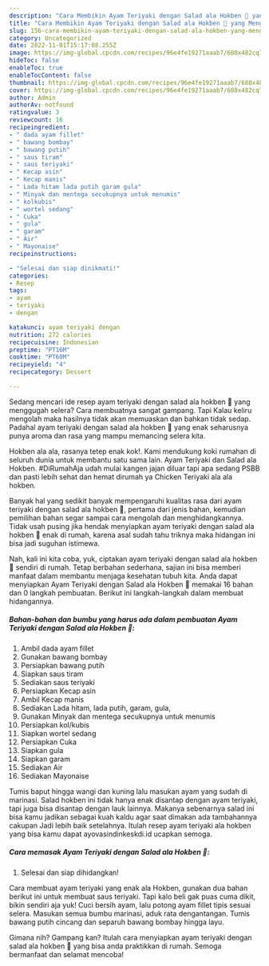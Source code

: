 ```yaml
---
description: "Cara Membikin Ayam Teriyaki dengan Salad ala Hokben 🤭 yang Menggugah Selera"
title: "Cara Membikin Ayam Teriyaki dengan Salad ala Hokben 🤭 yang Menggugah Selera"
slug: 156-cara-membikin-ayam-teriyaki-dengan-salad-ala-hokben-yang-menggugah-selera
category: Uncategorized
date: 2022-11-01T15:17:08.255Z
image: https://img-global.cpcdn.com/recipes/96e4fe19271aaab7/680x482cq70/ayam-teriyaki-dengan-salad-ala-hokben-foto-resep-utama.jpg
hideToc: false
enableToc: true
enableTocContent: false
thumbnail: https://img-global.cpcdn.com/recipes/96e4fe19271aaab7/680x482cq70/ayam-teriyaki-dengan-salad-ala-hokben-foto-resep-utama.jpg
cover: https://img-global.cpcdn.com/recipes/96e4fe19271aaab7/680x482cq70/ayam-teriyaki-dengan-salad-ala-hokben-foto-resep-utama.jpg
author: Admin
authorAv: notfound
ratingvalue: 3
reviewcount: 16
recipeingredient:
- " dada ayam fillet"
- " bawang bombay"
- " bawang putih"
- " saus tiram"
- " saus teriyaki"
- " Kecap asin"
- " Kecap manis"
- " Lada hitam lada putih garam gula"
- " Minyak dan mentega secukupnya untuk menumis"
- " kolkubis"
- " wortel sedang"
- " Cuka"
- " gula"
- " garam"
- " Air"
- " Mayonaise"
recipeinstructions:

- "Selesai dan siap dinikmati!"
categories:
- Resep
tags:
- ayam
- teriyaki
- dengan

katakunci: ayam teriyaki dengan 
nutrition: 272 calories
recipecuisine: Indonesian
preptime: "PT16M"
cooktime: "PT60M"
recipeyield: "4"
recipecategory: Dessert

---
```



Sedang mencari ide resep ayam teriyaki dengan salad ala hokben 🤭 yang menggugah selera? Cara membuatnya sangat gampang. Tapi Kalau keliru mengolah maka hasilnya tidak akan memuaskan dan bahkan tidak sedap. Padahal ayam teriyaki dengan salad ala hokben 🤭 yang enak seharusnya punya aroma dan rasa yang mampu memancing selera kita.


Hokben ala ala, rasanya tetep enak kok!. Kami mendukung koki rumahan di seluruh dunia untuk membantu satu sama lain. Ayam Teriyaki dan Salad ala Hokben. #DiRumahAja udah mulai kangen jajan diluar tapi apa sedang PSBB dan pasti lebih sehat dan hemat dirumah ya Chicken Teriyaki ala ala hokben.

Banyak hal yang sedikit banyak mempengaruhi kualitas rasa dari ayam teriyaki dengan salad ala hokben 🤭, pertama dari jenis bahan, kemudian pemilihan bahan segar sampai cara mengolah dan menghidangkannya. Tidak usah pusing jika hendak menyiapkan ayam teriyaki dengan salad ala hokben 🤭 enak di rumah, karena asal sudah tahu triknya maka hidangan ini bisa jadi suguhan istimewa.


Nah, kali ini kita coba, yuk, ciptakan ayam teriyaki dengan salad ala hokben 🤭 sendiri di rumah. Tetap berbahan sederhana, sajian ini bisa memberi manfaat dalam membantu menjaga kesehatan tubuh kita. Anda dapat menyiapkan Ayam Teriyaki dengan Salad ala Hokben 🤭 memakai 16 bahan dan 0 langkah pembuatan. Berikut ini langkah-langkah dalam membuat hidangannya.

<!--inarticleads1-->

##### Bahan-bahan dan bumbu yang harus ada dalam pembuatan Ayam Teriyaki dengan Salad ala Hokben 🤭:

1. Ambil  dada ayam fillet
1. Gunakan  bawang bombay
1. Persiapkan  bawang putih
1. Siapkan  saus tiram
1. Sediakan  saus teriyaki
1. Persiapkan  Kecap asin
1. Ambil  Kecap manis
1. Sediakan  Lada hitam, lada putih, garam, gula,
1. Gunakan  Minyak dan mentega secukupnya untuk menumis
1. Persiapkan  kol/kubis
1. Siapkan  wortel sedang
1. Persiapkan  Cuka
1. Siapkan  gula
1. Siapkan  garam
1. Sediakan  Air
1. Sediakan  Mayonaise


Tumis baput hingga wangi dan kuning lalu masukan ayam yang sudah di marinasi. Salad hokben ini tidak hanya enak disantap dengan ayam teriyaki, tapi juga bisa disantap dengan lauk lainnya. Makanya sebenarnya salad ini bisa kamu jadikan sebagai kuah kaldu agar saat dimakan ada tambahannya cakupan Jadi lebih baik setelahnya. Itulah resep ayam teriyaki ala hokben yang bisa kamu dapat ayovasindinkeskdi.id ucapkan semoga. 

<!--inarticleads2-->

##### Cara memasak Ayam Teriyaki dengan Salad ala Hokben 🤭:


1. Selesai dan siap dihidangkan!

Cara membuat ayam teriyaki yang enak ala Hokben, gunakan dua bahan berikut ini untuk membuat saus teriyaki. Tapi kalo beli gak puas cuma dikit, bikin sendiri aja yuk! Cuci bersih ayam, lalu potong ayam fillet tipis sesuai selera. Masukan semua bumbu marinasi, aduk rata dengantangan. Tumis bawang putih cincang dan separuh bawang bombay hingga layu. 

Gimana nih? Gampang kan? Itulah cara menyiapkan ayam teriyaki dengan salad ala hokben 🤭 yang bisa anda praktikkan di rumah. Semoga bermanfaat dan selamat mencoba!
